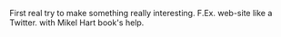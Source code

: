 First real try to make something really interesting.
F.Ex. web-site like a Twitter.
with Mikel Hart book's help.
